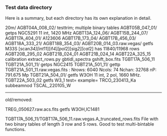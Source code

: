 ### Test data directory

Here is a summary, but each directory has its own explanation in detail.

20m/
AGBT04A_008_02/             testtrim; multiple binary tables
AGBT05B_047_01/             getps   NGC5291 11 int, 1420 MHz
AGBT13A_124_06/
AGBT15B_244_07/
AGBT17A_404_01/                     A123606
AGBT17B_173_04/
AGBT17B_456_03/
AGBT18A_333_21/
AGBT18B_354_03/
AGBT20B_014_03.raw.vegas/   getfs   M33S    [scan*34][int*11][if*4][pol*2][sig*2][cal*2]  has 11840/11968 rows
AGBT20B_295_02
AGBT21B_024_01
AGBT21B_024_14
AGBT22A_325_15
calibration
extract_rows.py
gbtidl_spectra
gshift_box.fits
TGBT17A_506_11
TGBT21A_501_11/             getps   NGC2415
TGBT21A_501_11/             gettp
               TGBT21A_501_11.raw.vegas.fits : Nrows: 6040   Ncols: 74  Nchan: 32768  nP: 791.675 Mp
TGBT21A_504_01/             getfs   W3OH    11 int, 2 pol, 1660 MHz.
TGBT22A_503_02              getfs   W3_1       test=    example=
TRCO_230413_Ka              subbeamnod
TSCAL_220105_W


----

old/removed:

TREG_050627.raw.acs.fits    getfs   W3OH,IC1481  

TGBT17A_506_11/TGBT17A_506_11.raw.vegas.A_truncated_rows.fits   File with two binary tables of length 3 row and 5 rows.  Good to test multi-bintable functions.
